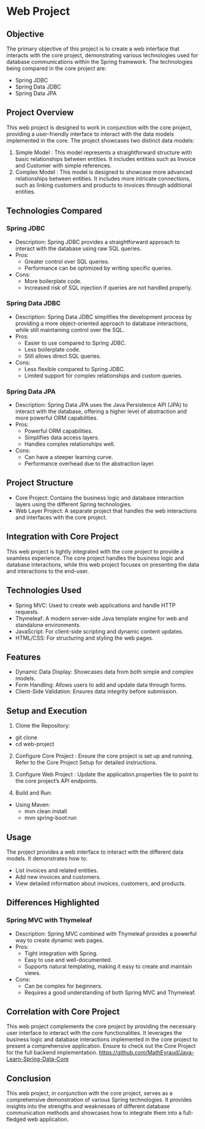 # Web Project

## Objective
The primary objective of this project is to create a web interface that interacts with the core project, demonstrating various technologies used for database communications within the Spring framework. The technologies being compared in the core project are:
- Spring JDBC
- Spring Data JDBC
- Spring Data JPA

## Project Overview
This web project is designed to work in conjunction with the core project, providing a user-friendly interface to interact with the data models implemented in the core. The project showcases two distinct data models:

1. Simple Model : This model represents a straightforward structure with basic relationships between entities. It includes entities such as Invoice and Customer with simple references.
2. Complex Model : This model is designed to showcase more advanced relationships between entities. It includes more intricate connections, such as linking customers and products to invoices through additional entities.

## Technologies Compared

### Spring JDBC
- Description: Spring JDBC provides a straightforward approach to interact with the database using raw SQL queries.
- Pros:
  - Greater control over SQL queries.
  - Performance can be optimized by writing specific queries.
- Cons:
  - More boilerplate code.
  - Increased risk of SQL injection if queries are not handled properly.

### Spring Data JDBC
- Description: Spring Data JDBC simplifies the development process by providing a more object-oriented approach to database interactions, while still maintaining control over the SQL.
- Pros:
  - Easier to use compared to Spring JDBC.
  - Less boilerplate code.
  - Still allows direct SQL queries.
- Cons:
  - Less flexible compared to Spring JDBC.
  - Limited support for complex relationships and custom queries.

### Spring Data JPA
- Description: Spring Data JPA uses the Java Persistence API (JPA) to interact with the database, offering a higher level of abstraction and more powerful ORM capabilities.
- Pros:
  - Powerful ORM capabilities.
  - Simplifies data access layers.
  - Handles complex relationships well.
- Cons:
  - Can have a steeper learning curve.
  - Performance overhead due to the abstraction layer.

## Project Structure
- Core Project: Contains the business logic and database interaction layers using the different Spring technologies.
- Web Layer Project: A separate project that handles the web interactions and interfaces with the core project.

## Integration with Core Project
This web project is tightly integrated with the core project to provide a seamless experience. The core project handles the business logic and database interactions, while this web project focuses on presenting the data and interactions to the end-user.

## Technologies Used
- Spring MVC: Used to create web applications and handle HTTP requests.
- Thymeleaf: A modern server-side Java template engine for web and standalone environments.
- JavaScript: For client-side scripting and dynamic content updates.
- HTML/CSS: For structuring and styling the web pages.

## Features
- Dynamic Data Display: Showcases data from both simple and complex models.
- Form Handling: Allows users to add and update data through forms.
- Client-Side Validation: Ensures data integrity before submission.

## Setup and Execution

1. Clone the Repository:
- git clone <repository-url>
- cd web-project

2. Configure Core Project : Ensure the core project is set up and running. Refer to the Core Project Setup for detailed instructions.

3. Configure Web Project : Update the application.properties file to point to the core project’s API endpoints.

4. Build and Run:
- Using Maven:
  - mvn clean install
  - mvn spring-boot:run

## Usage
The project provides a web interface to interact with the different data models. It demonstrates how to:
- List invoices and related entities.
- Add new invoices and customers.
- View detailed information about invoices, customers, and products.

## Differences Highlighted
### Spring MVC with Thymeleaf
- Description: Spring MVC combined with Thymeleaf provides a powerful way to create dynamic web pages.
- Pros:
  - Tight integration with Spring.
  - Easy to use and well-documented.
  - Supports natural templating, making it easy to create and maintain views.
- Cons:
  - Can be complex for beginners.
  - Requires a good understanding of both Spring MVC and Thymeleaf.

## Correlation with Core Project
This web project complements the core project by providing the necessary user interface to interact with the core functionalities. It leverages the business logic and database interactions implemented in the core project to present a comprehensive application. Ensure to check out the Core Project for the full backend implementation.
https://github.com/MathEyraud/Java-Learn-Spring-Data-Core

## Conclusion
This web project, in conjunction with the core project, serves as a comprehensive demonstration of various Spring technologies. It provides insights into the strengths and weaknesses of different database communication methods and showcases how to integrate them into a full-fledged web application.
